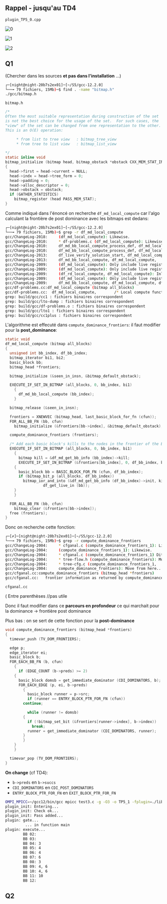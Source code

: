 ## Rappel - jusqu'au TD4

`plugin_TP5_0.cpp`

![0](CODE/main_test3.c_8_0_ini.png)

![1](CODE/main_test3.c_8_1_mpi.png)

![2](CODE/main_test3.c_8_2_split.png)

## Q1

(Chercher dans les sources **et pas dans l'installation** ...)

```bash
┌─[night@night-20b7s2ex01]─[~/S5/gcc-12.2.0]
└──╼ 79 fichiers, 15Mb)─$ find . -name "bitmap.h"
./gcc/bitmap.h
```

`bitmap.h`

```c
/*
Often the most suitable representation during construction of the set
is not the best choice for the usage of the set.  For such cases, the
"view" of the set can be changed from one representation to the other.
This is an O(E) operation:

     * from list to tree view	: bitmap_tree_view
     * from tree to list view	: bitmap_list_view

*/
static inline void
bitmap_initialize (bitmap head, bitmap_obstack *obstack CXX_MEM_STAT_INFO)
{
  head->first = head->current = NULL;
  head->indx = head->tree_form = 0;
  head->padding = 0;
  head->alloc_descriptor = 0;
  head->obstack = obstack;
  if (GATHER_STATISTICS)
    bitmap_register (head PASS_MEM_STAT);
}
```

Comme indiqué dans l'énoncé on recherche `df_md_local_compute` car l'algo calculant la frontière de post dominance avec les bitmaps est dedans:

```bash
┌─[night@night-20b7s2ex01]─[~/S5/gcc-12.2.0]
└──╼ 79 fichiers, 15Mb)─$ grep -r df_md_local_compute
gcc/ChangeLog-2018:     (df_md_local_compute): Likewise.
gcc/ChangeLog-2010:     * df-problems.c (df_md_local_compute): Likewise.
gcc/ChangeLog-2010:     df_md_bb_local_compute_process_def, df_md_local_compute,
gcc/ChangeLog-2010:     df_md_bb_local_compute_process_def, df_md_local_compute, df_md_reset,
gcc/ChangeLog-2013:     df_live_verify_solution_start, df_md_local_compute): Likewise.
gcc/ChangeLog-2013:     df_md_bb_local_compute, df_md_local_compute,
gcc/ChangeLog-2009:     (df_md_local_compute): Only include live registers in init.
gcc/ChangeLog-2009:     (df_md_local_compute): Only include live registers in init.
gcc/ChangeLog-2009:     (df_rd_local_compute, df_md_local_compute): Inline them.
gcc/ChangeLog-2009:     (df_md_local_compute): Only include live registers in init.
gcc/ChangeLog-2009:     df_md_bb_local_compute, df_md_local_compute, df_md_reset,
gcc/df-problems.cc:df_md_local_compute (bitmap all_blocks)
gcc/df-problems.cc:  df_md_local_compute,        /* Local compute function.  */
grep: build/gcc/cc1 : fichiers binaires correspondent
grep: build/gcc/lto-dump : fichiers binaires correspondent
grep: build/gcc/df-problems.o : fichiers binaires correspondent
grep: build/gcc/lto1 : fichiers binaires correspondent
grep: build/gcc/cc1plus : fichiers binaires correspondent
```

L'algorithme est effecuté dans `compute_dominance_frontiers`: il faut modifier pour la **post_dominance**:

```c
static void
df_md_local_compute (bitmap all_blocks)
{
  unsigned int bb_index, df_bb_index;
  bitmap_iterator bi1, bi2;
  basic_block bb;
  bitmap_head *frontiers;

  bitmap_initialize (&seen_in_insn, &bitmap_default_obstack);

  EXECUTE_IF_SET_IN_BITMAP (all_blocks, 0, bb_index, bi1)
    {
      df_md_bb_local_compute (bb_index);
    }

  bitmap_release (&seen_in_insn);

  frontiers = XNEWVEC (bitmap_head, last_basic_block_for_fn (cfun));
  FOR_ALL_BB_FN (bb, cfun)
    bitmap_initialize (&frontiers[bb->index], &bitmap_default_obstack);

  compute_dominance_frontiers (frontiers);

  /* Add each basic block's kills to the nodes in the frontier of the BB.  */
  EXECUTE_IF_SET_IN_BITMAP (all_blocks, 0, bb_index, bi1)
    {
      bitmap kill = &df_md_get_bb_info (bb_index)->kill;
      EXECUTE_IF_SET_IN_BITMAP (&frontiers[bb_index], 0, df_bb_index, bi2)
	{
	  basic_block bb = BASIC_BLOCK_FOR_FN (cfun, df_bb_index);
	  if (bitmap_bit_p (all_blocks, df_bb_index))
	    bitmap_ior_and_into (&df_md_get_bb_info (df_bb_index)->init, kill,
				 df_get_live_in (bb));
	}
    }

  FOR_ALL_BB_FN (bb, cfun)
    bitmap_clear (&frontiers[bb->index]);
  free (frontiers);
}
```

Donc on recherche cette fonction:

```bash
┌─[✗]─[night@night-20b7s2ex01]─[~/S5/gcc-12.2.0]
└──╼ 79 fichiers, 15Mb)─$ grep -r compute_dominance_frontiers
gcc/ChangeLog-2004:     * cfganal.c (compute_dominance_frontiers_1): Likewise.
gcc/ChangeLog-2004:     (compute_dominance_frontiers_1): Likewise.
gcc/ChangeLog-2004:     * cfganal.c (compute_dominance_frontiers_1) Ditto.
gcc/ChangeLog-2004:     * tree-flow.h (compute_dominance_frontiers): Move prototype...
gcc/ChangeLog-2004:     * tree-cfg.c (compute_dominance_frontiers_1,
gcc/ChangeLog-2004:     compute_dominance_frontiers): Move from here...
gcc/cfganal.cc:compute_dominance_frontiers (bitmap_head *frontiers)
gcc/cfganal.cc:   frontier information as returned by compute_dominance_frontiers.
```

`cfganal.cc`

( Entre parenthèses //pas utile

Donc il faut modifier dans ce **parcours en profondeur** ce qui marchait pour la dominance -> frontière post dominance

Plus bas : on se sert de cette fonction pour la **post-dominance**

```c++
void compute_dominance_frontiers (bitmap_head *frontiers)
{
  timevar_push (TV_DOM_FRONTIERS);

  edge p;
  edge_iterator ei;
  basic_block b;
  FOR_EACH_BB_FN (b, cfun)
    {
      if (EDGE_COUNT (b->preds) >= 2)
	{
	  basic_block domsb = get_immediate_dominator (CDI_DOMINATORS, b);
	  FOR_EACH_EDGE (p, ei, b->preds)
	    {
	      basic_block runner = p->src;
	      if (runner == ENTRY_BLOCK_PTR_FOR_FN (cfun))
		continue;

	      while (runner != domsb)
		{
		  if (!bitmap_set_bit (&frontiers[runner->index], b->index))
		    break;
		  runner = get_immediate_dominator (CDI_DOMINATORS, runner);
		}
	    }
	}
    }

  timevar_pop (TV_DOM_FRONTIERS);
}
```

**On change** (cf TD4):

  - `b->preds` en `b->succs`
  - `CDI_DOMINATORS` en `CDI_POST_DOMINATORS`
  - `ENTRY_BLOCK_PTR_FOR_FN` en `EXIT_BLOCK_PTR_FOR_FN`

```bash
OMPI_MPICC=~/gcc12/bin/gcc mpicc test3.c -g -O3 -o TP5_1 -fplugin=./libplugin_TP5_1.so 
plugin_init: Entering...
plugin_init: Check ok...
plugin_init: Pass added...
plugin: gate... 
         ... in function main
plugin: execute...
        BB 02: 
        BB 03: 
        BB 04: 3
        BB 05: 4
        BB 06: 4
        BB 07: 6
        BB 08: 3
        BB 09: 4, 6
        BB 10: 4, 6
        BB 11: 10
        BB 12: 
```

## Q2